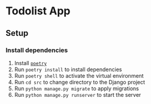 # Todolist App

## Setup

### Install dependencies

1. Install [`poetry`](https://python-poetry.org/docs/#installation)
2. Run `poetry install` to install dependencies
3. Run `poetry shell` to activate the virtual environment
4. Run `cd src` to change directory to the Django project
5. Run `python manage.py migrate` to apply migrations
6. Run `python manage.py runserver` to start the server
